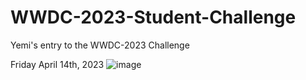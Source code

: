 # WWDC-2023-Student-Challenge
Yemi's entry to the WWDC-2023 Challenge

Friday April 14th, 2023
![image](https://user-images.githubusercontent.com/19742642/232120879-de99049c-54d7-4578-bdca-7c421b8745fd.png)
